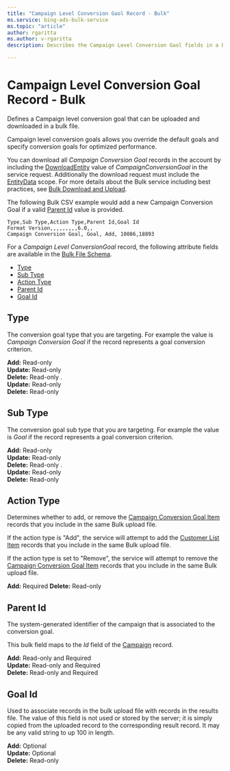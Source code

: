 ```yaml
---
title: "Campaign Level Conversion Gaol Record - Bulk"
ms.service: bing-ads-bulk-service
ms.topic: "article"
author: rgaritta
ms.author: v-rgaritta
description: Describes the Campaign Level Conversion Gaol fields in a Bulk file.

---
```

# Campaign Level Conversion Goal Record - Bulk

Defines a Campaign level conversion goal that can be uploaded and downloaded in a bulk file.

Campaign level conversion goals allows you override the default goals and specify conversion goals for optimized performance.

You can download all *Campaign Conversion Goal* records in the account by including the [DownloadEntity](downloadentity.md) value of *CampaignConversionGoal* in the service request. Additionally the download request must include the [EntityData](datascope.md#entitydata) scope. For more details about the Bulk service including best practices, see [Bulk Download and Upload](../guides/bulk-download-upload.md).

The following Bulk CSV example would add a new Campaign Conversion Goal if a valid [Parent Id](#parentid) value is provided. 

```csv
Type,Sub Type,Action Type,Parent Id,Goal Id
Format Version,,,,,,,,,6.0,,
Campaign Conversion Goal, Goal, Add, 10086,18893
```

For a *Campaign Level ConversionGoal* record, the following attribute fields are available in the [Bulk File Schema](bulk-file-schema.md). 

- [Type](#type)
- [Sub Type](#subtype)
- [Action Type](#actiontype)
- [Parent Id](#parentid)
- [Goal Id](#clientid)



## <a name="type"></a>Type
The conversion goal type that you are targeting. For example the value is *Campaign Conversion Goal* if the record represents a goal conversion criterion.

**Add:** Read-only  
**Update:** Read-only  
**Delete:** Read-only  .  
**Update:** Read-only  
**Delete:** Read-only  


## <a name="subtype"></a>Sub Type
The conversion goal sub type that you are targeting. For example the value is *Goal* if the record represents a goal conversion criterion.

**Add:** Read-only  
**Update:** Read-only  
**Delete:** Read-only  .  
**Update:** Read-only  
**Delete:** Read-only  


## <a name="actiontype"></a>Action Type
Determines whether to add, or remove the [Campaign Conversion Goal Item](campaign-conversion-goal.md) records that you include in the same Bulk upload file. 

If the action type is "Add", the service will attempt to add the [Customer List Item](customer-list-item.md) records that you include in the same Bulk upload file. 

If the action type is set to "Remove", the service will attempt to remove the [Campaign Conversion Goal Item](campaign-conversion-goal.md) records that you include in the same Bulk upload file. 


**Add:** Required
**Delete:** Read-only  

## <a name="parentid"></a>Parent Id
The system-generated identifier of the campaign that is associated to the conversion goal.

This bulk field maps to the *Id* field of the [Campaign](#campaign) record.

**Add:** Read-only and Required    
**Update:** Read-only and Required  
**Delete:** Read-only and Required  


## <a name="goalid"></a>Goal Id
Used to associate records in the bulk upload file with records in the results file. The value of this field is not used or stored by the server; it is simply copied from the uploaded record to the corresponding result record. It may be any valid string to up 100 in length.

**Add:** Optional  
**Update:** Optional    
**Delete:** Read-only  
 


